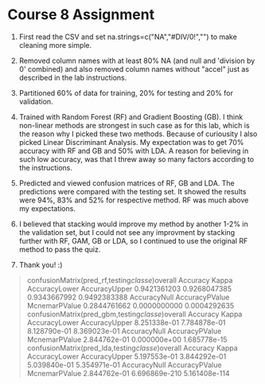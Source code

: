 # Course 8 Assignment

1. First read the CSV and set na.strings=c("NA","#DIV/0!","") to make cleaning more simple.

2. Removed column names with at least 80% NA (and null and 'division by 0' combined) and also removed column names without "accel" just as described in the lab instructions.

3. Partitioned 60% of data for training, 20% for testing and 20% for validation.

4. Trained with Random Forest (RF) and Gradient Boosting (GB). I think non-linear methods are strongest in such case as for this lab, which is the reason why I picked these two methods. Because of curiousity I also picked Linear Discriminant Analysis. My expectation was to get 70% accuracy with RF and GB and 50% with LDA. A reason for believing in such low accuracy, was that I threw away so many factors according to the instructions.

5. Predicted and viewed confusion matrices of RF, GB and LDA. The predictions were compared with the testing set. It showed the results were 94%, 83% and 52% for respective method. RF was much above my expectations.

6. I believed that stacking would improve my method by another 1-2% in the validation set, but I could not see any improvment by stacking further with RF, GAM, GB or LDA, so I continued to use the original RF method to pass the quiz.

7. Thank you! :)

> confusionMatrix(pred_rf,testing$classe)$overall
      Accuracy          Kappa  AccuracyLower  AccuracyUpper 
  0.9421361203   0.9268047385   0.9343667992   0.9492383388 
  AccuracyNull AccuracyPValue  McnemarPValue 
  0.2844761662   0.0000000000   0.0004292635 
> confusionMatrix(pred_gbm,testing$classe)$overall
      Accuracy          Kappa  AccuracyLower  AccuracyUpper 
  8.251338e-01   7.784878e-01   8.128790e-01   8.369023e-01 
  AccuracyNull AccuracyPValue  McnemarPValue 
  2.844762e-01   0.000000e+00   1.685778e-15 
> confusionMatrix(pred_lda,testing$classe)$overall
      Accuracy          Kappa  AccuracyLower  AccuracyUpper 
  5.197553e-01   3.844292e-01   5.039840e-01   5.354971e-01 
  AccuracyNull AccuracyPValue  McnemarPValue 
  2.844762e-01  6.696869e-210  5.161408e-114 
